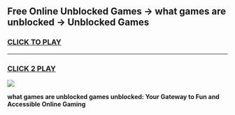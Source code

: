 
## Free Online Unblocked Games → what games are unblocked → Unblocked Games
<h3>
<a href="https://premium.freeplayer.one?title=what_games_are_unblocked&ref=21F">CLICK TO PLAY</a></h3>
<hr>

<h3>
<a href="https://premium.freeplayer.one?title=what_games_are_unblocked&ref=21F">CLICK 2 PLAY</a>
  
</h3>

<a href="https://premium.freeplayer.one?title=what_games_are_unblocked&ref=21F/"><img src="https://clearcache.store/games.png"></a>


**what games are unblocked games unblocked: Your Gateway to Fun and Accessible Online Gaming**
